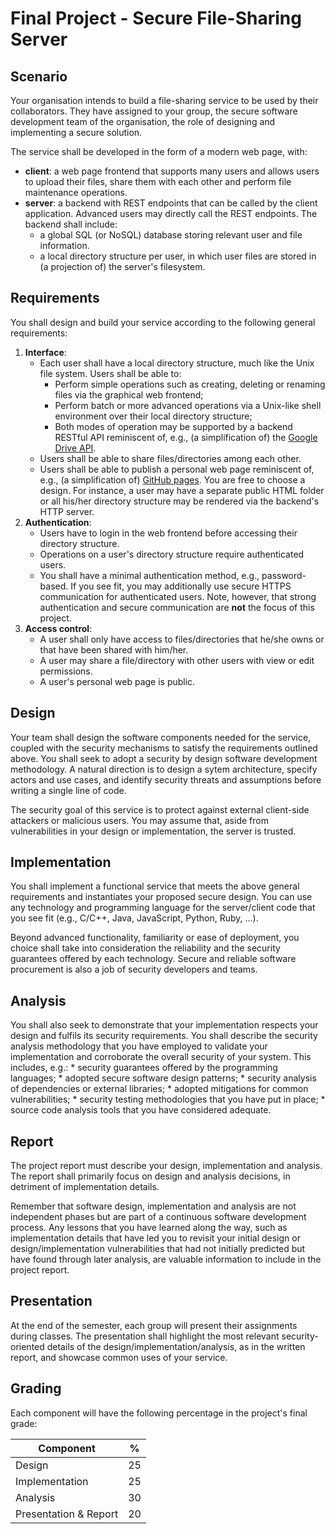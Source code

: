 

# Final Project - Secure File-Sharing Server

## Scenario

Your organisation intends to build a file-sharing service to be used by their collaborators.
They have assigned to your group, the secure software development team of the organisation, the role of designing and implementing a secure solution.

The service shall be developed in the form of a modern web page, with:
* **client**: a web page frontend that supports many users and allows users to upload their files, share them with each other and perform file maintenance operations.
* **server**: a backend with REST endpoints that can be called by the client application. Advanced users may directly call the REST endpoints. The backend shall include:
    - a global SQL (or NoSQL) database storing relevant user and file information.
    - a local directory structure per user, in which user files are stored in (a projection of) the server's filesystem.

## Requirements

You shall design and build your service according to the following general requirements:
1. **Interface**:
    * Each user shall have a local directory structure, much like the Unix file system. Users shall be able to:
        - Perform simple operations such as creating, deleting or renaming files via the graphical web frontend;
        - Perform batch or more advanced operations via a Unix-like shell environment over their local directory structure;
        - Both modes of operation may be supported by a backend RESTful API reminiscent of, e.g., (a simplification of) the [Google Drive API](https://developers.google.com/drive/api/v2/reference).
    * Users shall be able to share files/directories among each other.
    * Users shall be able to publish a personal web page reminiscent of, e.g., (a simplification of) [GitHub pages](https://pages.github.com/). You are free to choose a design. For instance, a user may have a separate public HTML folder or all his/her directory structure may be rendered via the backend's HTTP server.
2. **Authentication**:
    * Users have to login in the web frontend before accessing their directory structure.
    * Operations on a user's directory structure require authenticated users.
    * You shall have a minimal authentication method, e.g., password-based. If you see fit, you may additionally use secure HTTPS communication for authenticated users. Note, however, that strong authentication and secure communication are **not** the focus of this project.
3. **Access control**:
    * A user shall only have access to files/directories that he/she owns or that have been shared with him/her.
    * A user may share a file/directory with other users with view or edit permissions.
    * A user's personal web page is public.

## Design

Your team shall design the software components needed for the service, coupled with the security mechanisms to satisfy the requirements outlined above.
You shall seek to adopt a security by design software development methodology. A natural direction is to design a sytem architecture, specify actors and use cases, and identify security threats and assumptions before writing a single line of code.

The security goal of this service is to protect against external client-side attackers or malicious users.
You may assume that, aside from vulnerabilities in your design or implementation, the server is trusted.

## Implementation

You shall implement a functional service that meets the above general requirements and instantiates your proposed secure design.
You can use any technology and programming language for the server/client code that you see fit (e.g., C/C++, Java, JavaScript, Python, Ruby, ...). 

Beyond advanced functionality, familiarity or ease of deployment, you choice shall take into consideration the reliability and the security guarantees offered by each technology. Secure and reliable software procurement is also a job of security developers and teams.

## Analysis

You shall also seek to demonstrate that your implementation respects your design and fulfils its security requirements.
You shall describe the security analysis methodology that you have employed to validate your implementation and corroborate the overall security of your system. 
This includes, e.g.:
    * security guarantees offered by the programming languages;
    * adopted secure software design patterns;
    * security analysis of dependencies or external libraries;
    * adopted mitigations for common vulnerabilities;
    * security testing methodologies that you have put in place;
    * source code analysis tools that you have considered adequate.

## Report

The project report must describe your design, implementation and analysis. The report shall primarily focus on design and analysis decisions, in detriment of implementation details.

Remember that software design, implementation and analysis are not independent phases but are part of a continuous software development process.
Any lessons that you have learned along the way, such as implementation details that have led you to revisit your initial design or design/implementation vulnerabilities that had not initially predicted but have found through later analysis, are valuable information to include in the project report.

## Presentation

At the end of the semester, each group will present their assignments during classes. The presentation shall highlight the most relevant security-oriented details of the design/implementation/analysis, as in the written report, and showcase common uses of your service.

## Grading

Each component will have the following percentage in the project's final grade:

| Component              | %  |
|------------------------|----|
| Design                 | 25 |  
| Implementation         | 25 |  
| Analysis               | 30 |  
| Presentation & Report  | 20 |  





